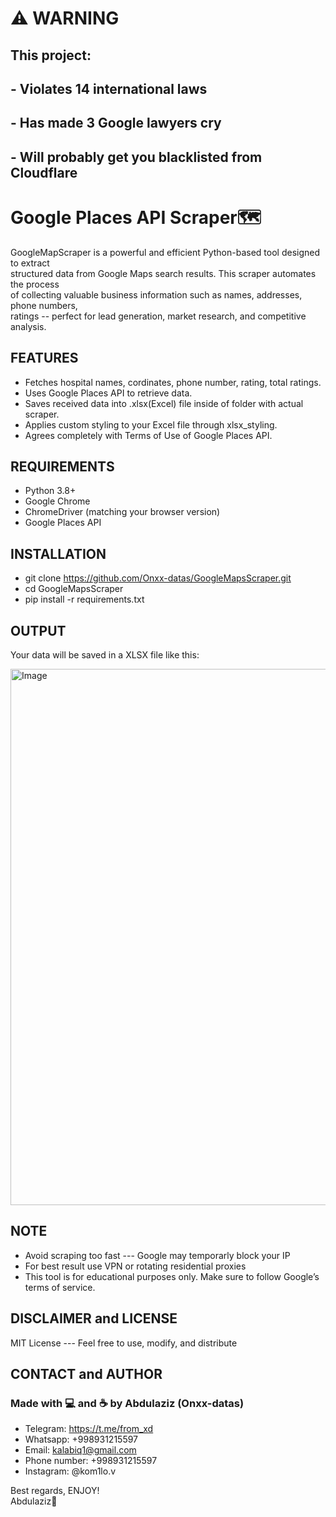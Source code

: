 # ⚠️ WARNING  
## This project:  
## - Violates 14 international laws  
## - Has made 3 Google lawyers cry  
## - Will probably get you blacklisted from Cloudflare  

# Google Places API Scraper🗺  
GoogleMapScraper is a powerful and efficient Python-based tool designed to extract  
structured data from Google Maps search results. This scraper automates the process  
of collecting valuable business information such as names, addresses, phone numbers,  
ratings -- perfect for lead generation, market research, and competitive analysis.

## FEATURES

- Fetches hospital names, cordinates, phone number, rating, total ratings.  
- Uses Google Places API to retrieve data.  
- Saves received data into .xlsx(Excel) file inside of folder with actual scraper.  
- Applies custom styling to your Excel file through xlsx_styling.  
- Agrees completely with Terms of Use of Google Places API.  

## REQUIREMENTS

- Python 3.8+  
- Google Chrome  
- ChromeDriver (matching your browser version)  
- Google Places API

## INSTALLATION

- git clone https://github.com/Onxx-datas/GoogleMapsScraper.git
- cd GoogleMapsScraper  
- pip install -r requirements.txt

## OUTPUT

Your data will be saved in a XLSX file like this:  

<img width="858" alt="Image" src="https://github.com/user-attachments/assets/4399ef31-1b0e-42c8-ac2f-9ce0523de0e0" />

## NOTE

- Avoid scraping too fast --- Google may temporarly block your IP  
- For best result use VPN or rotating residential proxies  
- This tool is for educational purposes only. Make sure to follow Google’s terms of service.

## DISCLAIMER and LICENSE

MIT License --- Feel free to use, modify, and distribute

## CONTACT and AUTHOR
### Made with 💻 and ☕ by Abdulaziz (Onxx-datas)  
- Telegram: https://t.me/from_xd  
- Whatsapp: +998931215597  
- Email: kalabiq1@gmail.com  
- Phone number: +998931215597  
- Instagram: @kom1lo.v  

Best regards, ENJOY!  
Abdulaziz🙂



